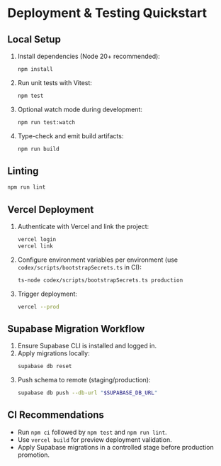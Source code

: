 # Deployment & Testing Quickstart

## Local Setup
1. Install dependencies (Node 20+ recommended):
   ```bash
   npm install
   ```
2. Run unit tests with Vitest:
   ```bash
   npm test
   ```
3. Optional watch mode during development:
   ```bash
   npm run test:watch
   ```
4. Type-check and emit build artifacts:
   ```bash
   npm run build
   ```

## Linting
```bash
npm run lint
```

## Vercel Deployment
1. Authenticate with Vercel and link the project:
   ```bash
   vercel login
   vercel link
   ```
2. Configure environment variables per environment (use `codex/scripts/bootstrapSecrets.ts` in CI):
   ```bash
   ts-node codex/scripts/bootstrapSecrets.ts production
   ```
3. Trigger deployment:
   ```bash
   vercel --prod
   ```

## Supabase Migration Workflow
1. Ensure Supabase CLI is installed and logged in.
2. Apply migrations locally:
   ```bash
   supabase db reset
   ```
3. Push schema to remote (staging/production):
   ```bash
   supabase db push --db-url "$SUPABASE_DB_URL"
   ```

## CI Recommendations
- Run `npm ci` followed by `npm test` and `npm run lint`.
- Use `vercel build` for preview deployment validation.
- Apply Supabase migrations in a controlled stage before production promotion.

